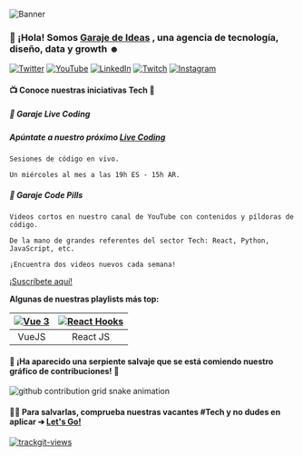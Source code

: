 ![Banner](https://user-images.githubusercontent.com/82031166/161051918-e7c7c11f-49f1-4b39-aef0-30033c451636.gif)

### 👋 ¡Hola! Somos [Garaje de Ideas](https://garajedeideas.com/) , una agencia de tecnología, diseño, data y growth ☻

[![Twitter](https://img.shields.io/badge/Twitter-%231DA1F2.svg?logo=Twitter&logoColor=white)](https://twitter.com/garajedeideas)
[![YouTube](https://img.shields.io/badge/YouTube-%23FF0000.svg?logo=YouTube&logoColor=white)](https://youtube.com/@garajedeideas) 
[![LinkedIn](https://img.shields.io/badge/LinkedIn-%230077B5.svg?logo=linkedin&logoColor=white)](https://www.linkedin.com/company/garajedeideas) 
[![Twitch](https://img.shields.io/badge/Twitch-%239146FF.svg?logo=Twitch&logoColor=white)](https://twitch.tv/garajedeideas) 
[![Instagram](https://img.shields.io/badge/Instagram-%23E4405F.svg?logo=Instagram&logoColor=white)](https://instagram.com/garaje_de_ideas)


#### 📺 Conoce nuestras iniciativas Tech 🔻

##### 🚀 Garaje Live Coding
##### Apúntate a nuestro próximo [Live Coding](https://livecoding.garajedeideas.com/)

<!-- |[![Garaje Live Coding](https://i.ibb.co/Yjxw23b/Captura-de-pantalla-2023-02-15-a-las-13-51-19.png)](https://livecoding.garajedeideas.com/)
|:--:|
|Garaje Live Coding: Sesiones de código en vivo.
Los miércoles cada dos semanas a las 19h ES - 15h AR.| -->

```
Sesiones de código en vivo.

Un miércoles al mes a las 19h ES - 15h AR.

```

##### 💊 Garaje Code Pills

<!-- |[![Garaje Code Pills](https://i.ibb.co/4Frg3QX/Captura-de-pantalla-2023-02-15-a-las-14-03-52.png)](https://livecoding.garajedeideas.com/)
|:--:|
|Garaje Code Pills: Videos cortos en nuestro canal de YouTube con contenidos y píldoras de código.
De la mano de grandes referentes del sector Tech: React, Python, JavaScript, etc.
¡Encuentra dos videos nuevos cada semana!| -->

```
Videos cortos en nuestro canal de YouTube con contenidos y píldoras de código.

De la mano de grandes referentes del sector Tech: React, Python, JavaScript, etc.

¡Encuentra dos videos nuevos cada semana!

```
[¡Suscríbete aquí!](https://www.youtube.com/channel/UC2VAkhXrEjlpBqDRMeIKJnA?sub_confirmation=1)

**Algunas de nuestras playlists más top:**

|[![Vue 3](https://i.ytimg.com/vi/LJBNmeB2bW4/hqdefault.jpg?sqp=-oaymwEcCPYBEIoBSFXyq4qpAw4IARUAAIhCGAFwAcABBg==&rs=AOn4CLBBoSySDr8rhHV93vN_eZPJnP0doA)](https://www.youtube.com/watch?v=LJBNmeB2bW4&list=PLTg7E2ObeSjaJzUb1G3sB0Lp1QpNl3qmJ) | [![React Hooks](https://i.ytimg.com/vi/i4GgO4vZieg/hqdefault.jpg?sqp=-oaymwEcCPYBEIoBSFXyq4qpAw4IARUAAIhCGAFwAcABBg==&rs=AOn4CLDKxy1YV9Zzj7NTWA5c_nGzsjuNUg)](https://www.youtube.com/watch?v=i4GgO4vZieg&list=PLTg7E2ObeSjYGtrVsZfNLQZrzzuJloK9c)
|:--:|:--:|
|VueJS|React JS|

#### 🐍 ¡Ha aparecido una serpiente salvaje que se está comiendo nuestro gráfico de contribuciones! 🔻

<picture>
  <source
    media="(prefers-color-scheme: dark)"
    srcset="https://raw.githubusercontent.com/garajedeideas/snk/output/github-contribution-grid-snake-dark.svg"
  />
  <source
    media="(prefers-color-scheme: light)"
    srcset="https://raw.githubusercontent.com/garajedeideas/snk/output/github-contribution-grid-snake.svg"
  />
  <img
    alt="github contribution grid snake animation"
    src="https://raw.githubusercontent.com/garajedeideas/snk/output/github-contribution-grid-snake.svg"
  />
</picture>

#### 👩‍💻 Para salvarlas, comprueba nuestras vacantes #Tech y no dudes en aplicar ➔ [Let's Go!](https://bit.ly/garaje-tech-talento)

<a href="https://trackgit.com">
<img src="https://us-central1-trackgit-analytics.cloudfunctions.net/token/ping/lo5u3nazbkrfwgj302fl" alt="trackgit-views" />
</a>
